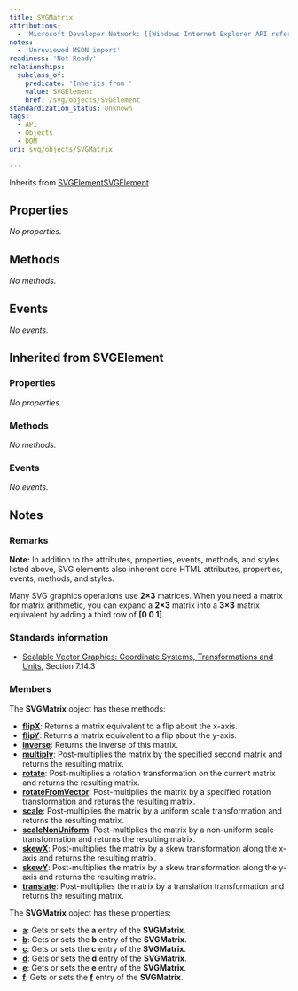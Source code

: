 ```yaml
---
title: SVGMatrix
attributions:
  - 'Microsoft Developer Network: [[Windows Internet Explorer API reference](http://msdn.microsoft.com/en-us/library/ie/hh828809%28v=vs.85%29.aspx) Article]'
notes:
  - 'Unreviewed MSDN import'
readiness: 'Not Ready'
relationships:
  subclass_of:
    predicate: 'Inherits from '
    value: SVGElement
    href: /svg/objects/SVGElement
standardization_status: Unknown
tags:
  - API
  - Objects
  - DOM
uri: svg/objects/SVGMatrix

---
```

Inherits from [SVGElement](/svg/objects/SVGElement)[SVGElement](/svg/objects/SVGElement)

## <span>Properties</span>

*No properties.*

## <span>Methods</span>

*No methods.*

## <span>Events</span>

*No events.*

## <span>Inherited from SVGElement</span>

### <span>Properties</span>

*No properties.*

### <span>Methods</span>

*No methods.*

### <span>Events</span>

*No events.*

## <span>Notes</span>

### <span>Remarks</span>

**Note:** In addition to the attributes, properties, events, methods, and styles listed above, SVG elements also inherent core HTML attributes, properties, events, methods, and styles.

Many SVG graphics operations use **2×3** matrices. When you need a matrix for matrix arithmetic, you can expand a **2×3** matrix into a **3×3** matrix equivalent by adding a third row of **[0 0 1]**.

### <span>Standards information</span>

-   [Scalable Vector Graphics: Coordinate Systems, Transformations and Units](http://go.microsoft.com/fwlink/p/?linkid=204735), Section 7.14.3

### <span>Members</span>

The **SVGMatrix** object has these methods:

-   [**flipX**](/svg/methods/flipX): Returns a matrix equivalent to a flip about the x-axis.
-   [**flipY**](/svg/methods/flipY): Returns a matrix equivalent to a flip about the y-axis.
-   [**inverse**](/svg/methods/inverse): Returns the inverse of this matrix.
-   [**multiply**](/svg/methods/multiply): Post-multiplies the matrix by the specified second matrix and returns the resulting matrix.
-   [**rotate**](/svg/methods/rotate): Post-multiplies a rotation transformation on the current matrix and returns the resulting matrix.
-   [**rotateFromVector**](/svg/methods/rotateFromVector): Post-multiplies the matrix by a specified rotation transformation and returns the resulting matrix.
-   [**scale**](/svg/methods/scale): Post-multiplies the matrix by a uniform scale transformation and returns the resulting matrix.
-   [**scaleNonUniform**](/svg/methods/scaleNonUniform): Post-multiplies the matrix by a non-uniform scale transformation and returns the resulting matrix.
-   [**skewX**](/svg/methods/skewX): Post-multiplies the matrix by a skew transformation along the x-axis and returns the resulting matrix.
-   [**skewY**](/svg/methods/skewY): Post-multiplies the matrix by a skew transformation along the y-axis and returns the resulting matrix.
-   [**translate**](/svg/methods/translate): Post-multiplies the matrix by a translation transformation and returns the resulting matrix.

The **SVGMatrix** object has these properties:

-   [**a**](/svg/properties/a): Gets or sets the **a** entry of the **SVGMatrix**.
-   [**b**](/svg/properties/b): Gets or sets the **b** entry of the **SVGMatrix**.
-   [**c**](/svg/properties/c): Gets or sets the **c** entry of the **SVGMatrix**.
-   [**d**](/svg/properties/d): Gets or sets the **d** entry of the **SVGMatrix**.
-   [**e**](/svg/properties/e): Gets or sets the **e** entry of the **SVGMatrix**.
-   [**f**](/svg/properties/f): Gets or sets the [**f**](/svg/properties/f) entry of the **SVGMatrix**.
